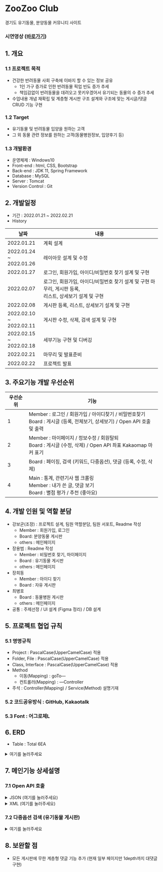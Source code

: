 # ZooZoo Club  
경기도 유기동물, 분양동물 커뮤니티 사이트

### 시연영상 ([바로가기](https://www.youtube.com/watch?v=8ysBSs1MU_A))

## 1. 개요 
### 1.1 프로젝트 목적

 - 건강한 반려동물 사회 구축에 이바지 할 수 있는 정보 공유
 	- 1인 가구 증가로 인한 반려동물 픽업 빈도 증가 추세
 	- 책임감없이 반려동물을 데려오고 못키우겠어서 유기되는 동물의 수 증가 추세
 - 수업내용 개념 재확립 및 계층형 게시판 구조 설계와 구조에 맞는 게시글/댓글 CRUD 기능 구현

### 1.2 Target
- 유기동물 및 반려동물 입양을 원하는 고객
- 그 외 동물 관련 정보를 원하는 고객(동물병원정보, 입양후기 등)

### 1.3 개발환경
- 운영체제 : Windows10
- Front-end : html, CSS, Bootstrap
- Back-end : JDK 11, Spring Framework
- Database : MySQL
- Server : Tomcat
- Version Control : Git

## 2. 개발일정

- 기간 : 2022.01.21 ~ 2022.02.21
- History  

|날짜|내용|
|---|---|
|2022.01.21|계획 설계|
|2022.01.24<br>~ 2022.01.26|레이아웃 설계 및 수정|
|2022.01.27|로그인, 회원가입, 아이디/비밀번호 찾기 설계 및 구현|
|2022.02.07|로그인, 회원가입, 아이디/비밀번호 찾기 설계 및 구현 마무리,  게시판 등록,<br>리스트, 상세보기 설계 및 구현|
|2022.02.08|게시판 등록, 리스트, 상세보기 설계 및 구현|
|2022.02.10<br>~ 2022.02.11|게시판 수정, 삭제, 검색 설계 및 구현|
|2022.02.15<br>~ 2022.02.18|세부기능 구현 및 디버깅|
|2022.02.21|마무리 및 발표준비|
|2022.02.22|프로젝트 발표|

## 3. 주요기능 개발 우선순위
|우선순위|기능|
|---|---|
|1|Member : 로그인 / 회원가입 / 아이디찾기 / 비밀번호찾기<br>Board : 게시글 (등록, 전체보기, 상세보기) / Open API 호출 및 출력|
|2|Member : 마이페이지 / 정보수정 / 회원탈퇴<br>Board : 게시글 (수정, 삭제) / Open API 좌표 Kakaomap 마커 표기|
|3|Board : 페이징, 검색 (키워드, 다중옵션), 댓글 (등록, 수정, 삭제)|
|4|Main : 통계, 관련기사 웹 크롤링<br>Member : 내가 쓴 글, 댓글 보기<br>Board : 별점 평가 / 추천 (좋아요)|

## 4. 개발 인원 및 역할 분담
 - 강보균(조장) : 프로젝트 설계, 팀원 역할분담, 팀원 서포트, Readme 작성 
	 + Member : 회원가입, 로그인
	 + Board: 분양동물 게시판
	 + others : 메인페이지
 - 장용범 : Readme 작성
 	+ Member : 비밀번호 찾기, 마이페이지
 	+ Board : 유기동물 게시판
 	+ others : 메인페이지
 - 장희동
 	+ Member : 아이디 찾기
 	+ Board : 자유 게시판
 - 최병호
 	+ Board : 동물병원 게시판
 	+ others : 메인페이지
 - 공통 : 주제선정 / UI 설계 (Figma 정리) / DB 설계

## 5. 프로젝트 협업 규칙
### 5.1 명명규칙
- Project : PascalCase(UpperCamelCase) 적용
- Folder, File : PascalCase(UpperCamelCase) 적용
- Class, Interface : PascalCase(UpperCamelCase) 적용
- Method
	- 이동(Mapping) : goTo—
	- 컨트롤러(Mapping) : —Controller
- 주석 : Controller(Mapping) / Service(Method) 설명기재

### 5.2 코드공유방식 : GitHub, Kakaotalk
### 5.3 Font : 어그로체L

## 6. ERD
- Table : Total 6EA
<details>
<summary>여기를 눌러주세요</summary>
<div markdown="1">       

![image](https://user-images.githubusercontent.com/87436495/155252830-5f25632f-2045-4153-92e4-c120b55fea9b.png)
  
</div>
</details>

## 7. 메인기능 상세설명

### 7.1 Open API 호출
<details>
<summary>JSON (여기를 눌러주세요)</summary>
<div markdown="1">       

![image](https://user-images.githubusercontent.com/87436495/157838586-aaefadb1-31bd-4b58-a41c-5cb7ab708f93.png)
  
</div>
</details>

<details>
<summary>XML (여기를 눌러주세요)</summary>
<div markdown="1">       

![untitled@1 25x](https://user-images.githubusercontent.com/87436495/157838240-66cb1168-d369-4d8d-bda2-ff88ceaaf623.png)
  
</div>
</details>

### 7.2 다중옵션 검색 (유기동물 게시판)
<details>
<summary>여기를 눌러주세요</summary>
<div markdown="1">       

![untitled@1 25x (1)](https://user-images.githubusercontent.com/87436495/157842026-72179089-f699-4295-90d2-62539c15eaa4.png)  
	
</div>
</details>

## 8. 보완할 점
- 모든 게시판에 무한 계층형 댓글 기능 추가 (현재 일부 페이지만 1depth까지 대댓글 구현)
